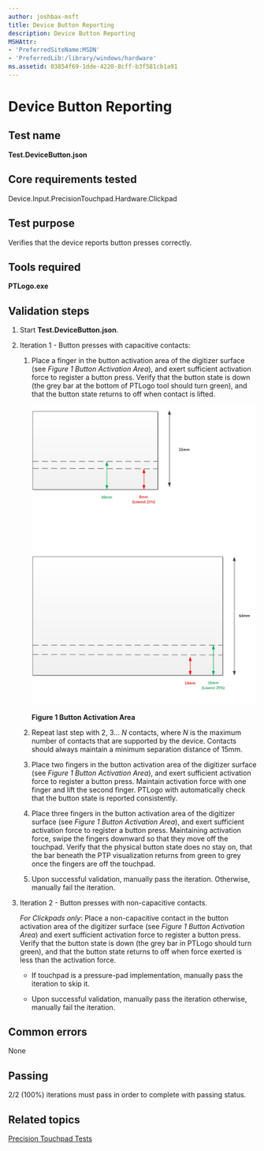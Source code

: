 ```yaml
---
author: joshbax-msft
title: Device Button Reporting
description: Device Button Reporting
MSHAttr:
- 'PreferredSiteName:MSDN'
- 'PreferredLib:/library/windows/hardware'
ms.assetid: 03854f69-1dde-4220-8cff-b3f581cb1a91
---
```


# Device Button Reporting


## Test name


**Test.DeviceButton.json**

## Core requirements tested


Device.Input.PrecisionTouchpad.Hardware.Clickpad

## Test purpose


Verifies that the device reports button presses correctly.

## Tools required


**PTLogo.exe**

## Validation steps


1.  Start **Test.DeviceButton.json**.

2.  Iteration 1 - Button presses with capacitive contacts:

    1.  Place a finger in the button activation area of the digitizer surface (see *Figure 1 Button Activation Area*), and exert sufficient activation force to register a button press. Verify that the button state is down (the grey bar at the bottom of PTLogo tool should turn green), and that the button state returns to off when contact is lifted.

        ![positive activation force testing area](images/hck-winb-positiveactivationforcetestingarea.png)

        **Figure 1 Button Activation Area**

    2.  Repeat last step with 2, 3… *N* contacts, where *N* is the maximum number of contacts that are supported by the device. Contacts should always maintain a minimum separation distance of 15mm.

    3.  Place two fingers in the button activation area of the digitizer surface (see *Figure 1 Button Activation Area*), and exert sufficient activation force to register a button press. Maintain activation force with one finger and lift the second finger. PTLogo with automatically check that the button state is reported consistently.

    4.  Place three fingers in the button activation area of the digitizer surface (see *Figure 1 Button Activation Area*), and exert sufficient activation force to register a button press. Maintaining activation force, swipe the fingers downward so that they move off the touchpad. Verify that the physical button state does no stay on, that the bar beneath the PTP visualization returns from green to grey once the fingers are off the touchpad.

    5.  Upon successful validation, manually pass the iteration. Otherwise, manually fail the iteration.

3.  Iteration 2 - Button presses with non-capacitive contacts.

    *For Clickpads only*: Place a non-capacitive contact in the button activation area of the digitizer surface (see *Figure 1 Button Activation Area*) and exert sufficient activation force to register a button press. Verify that the button state is down (the grey bar in PTLogo should turn green), and that the button state returns to off when force exerted is less than the activation force.

    -   If touchpad is a pressure-pad implementation, manually pass the iteration to skip it.

    -   Upon successful validation, manually pass the iteration otherwise, manually fail the iteration.

## Common errors


None

## Passing


2/2 (100%) iterations must pass in order to complete with passing status.

## Related topics


[Precision Touchpad Tests](precision-touchpad-tests.md)

 

 







